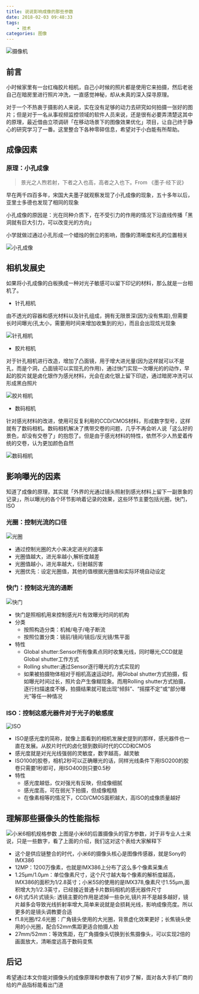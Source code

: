 ```yaml
---
title: 说说影响成像的那些参数
date: 2018-02-03 09:48:33
tags:
    - 技术
categories: 图像 
---
```


![摄像机](camera.png)

## 前言

小时候家里有一台红梅胶片相机，自己小时候的照片都是使用它来拍摄，然后老爸自己在暗房里进行照片冲洗，一直感觉神秘，却从未真的深入探寻原理。

对于一个不热衷于摄影的人来说，实在没有足够的动力去研究如何拍摄一张好的图片；但是对于一名从事视频监控领域的软件人员来说，还是很有必要弄清楚这其中的原理，最近借由立项调研「在移动场景下的图像效果优化」项目，让自己终于静心的研究学习了一番。这里整合下各种零碎信息，希望对于小白能有所帮助。

<!--more-->

## 成像因素

### 原理：小孔成像

> 景光之人煦若射，下者之入也高，高者之入也下。From 《墨子·经下说》

早在两千四百多年，宋国大夫墨子就观察发现了小孔成像的现象，五十多年以后，亚里士多德也发现了相同的现象

小孔成像的原因是：光在同种介质下，在不受引力的作用的情况下沿直线传播「黑洞就有巨大引力，可以改变光的方向」

小学就做过通过小孔形成一个蜡烛的倒立的影响，图像的清晰度和孔的位置相关

![小孔成像](hole.png)

## 相机发展史

如果将小孔成像的白板换成一种对光子敏感可以留下印记的材料，那么就是一台相机了。

* 针孔相机

由不透光的容器和感光材料以及针孔组成，拥有无限景深(因为没有焦距),但需要长时间曝光(孔太小，需要用时间来增加收集到的光)，而且会出现炫光现象

![针孔相机](pinhole_camera.png)

* 胶片相机

对于针孔相机进行改造，增加了凸面镜，用于增大进光量(因为这样就可以不是孔，而是个洞，凸面镜可以实现孔的作用)，通过快门实现一次曝光的的动作，早起的胶片就是卤化银作为感光材料，光会在卤化银上留下印迹，通过暗房冲洗可以形成黑白照片

![胶片相机](film_camera.png)

* 数码相机

针对感光材料的改进，使用可反复利用的CCD/CMOS材料，形成数字型号，这样就有了数码相机。数码相机解决了携带交卷的问题，几乎不再会听人说「这么好的景色，却没有交卷了」的抱怨了。但是由于感光材料的特性，依然不少人热爱着传统的交卷，认为更加颜色自然

![数码相机](digital-camera.png)

## 影响曝光的因素

知道了成像的原理，其实就「外界的光通过镜头照射到感光材料上留下一副景象的记录」，所以曝光的各个环节影响着记录的效果，这些环节主要包括光圈，快门，ISO

### 光圈：控制光流的口径
![光圈](iris.png)

* 通过控制光圈的大小来决定进光的速率
* 光圈值越大，进光率越小,解析度越差
* 光圈值越小，进光率越大，衍射越厉害
* 光圈优先：设定光圈值，其他的值根据光圈值和实际环境自动设定

### 快门：控制这光流的通断
![快门](shutter.png)

* 快门是照相机用来控制感光片有效曝光时间的机构
* 分类
    * 按照构造分类：机械/电子/电子断流
    * 按照位置分类：镜前/镜间/镜后/反光镜/焦平面
* 特性
    * Global shutter:Sensor所有像素点同时收集光线，同时曝光;CCD就是Global shutter工作方式
    * Rolling shutter:通过Sensor逐行曝光的方式实现的
    * 如果被拍摄物体相对于相机高速运动时。用Global shutter方式拍摄，假如曝光时间过长，照片会产生像糊现象。而用Rolling shutter方式拍摄，逐行扫描速度不够，拍摄结果就可能出现“倾斜”、“摇摆不定”或“部分曝光”等任一种情况

### ISO：控制这感光器件对于光子的敏感度
![ISO](iso.png)

* ISO是感光度的简称，就像上面看到的相机发展史提到的那样，感光器件也一直在发展。从胶片时代的卤化银到数码时代的CCD和CMOS
* 感光度就是对光光线强弱的灵敏度，数字越高，越灵敏
* ISO100的胶卷，相机2秒可以正确曝光的话，同样光线条件下用ISO200的胶卷只需要1秒即可，用ISO400则只要0.5秒
* 特性
    * 感光度越低，仅对强光有反映，但成像细腻
    * 感光度高，可在弱光下拍摄，但成像粗糙
    * 在像素相等的情况下，CCD/CMOS面积越大，高ISO的成像质量越好

## 理解那些摄像头的性能指标
![小米6相机规格参数](mi6-camera.png)
上图是小米6的后置摄像头的官方参数，对于非专业人士来说，只是一些数字，看了上面的介绍，我们这对这个表给大家解释下
* 这个是供应链整合的时代，小米6的摄像头核心是图像传感器，就是Sony的IMX386
* 12MP：1200万像素，也就是IMX386上分布了这么多个像素采集点
* 1.25μm/1.0μm：单位像素尺寸，这个尺寸越大每个像素的解析度越高，IMX386的面积为1/2.8英寸；小米5S的使用的是IMX378,像素尺寸1.55μm,面积增大为1/2.3英寸，已经接近普通卡片数码相机的感光器件尺寸
* 6片式/5片式镜头: 透镜主要的作用是滤掉一些杂光,镜片并不是越多越好，镜片越多会导致光线折射率增大,简单来说就是会损耗光线，影响成像亮度。所以更多的是镜头调教要合适
* f1.8光圈/f2.6光圈：广角镜头使用的大光圈，背景虚化效果更好；长焦镜头使用的小光圈，配合52mm焦距更适合拍摄人脸
* 27mm/52mm：等效焦距，在广角摄像头切换到长焦摄像头，可以实现2倍的画面放大，清晰度远高于数码变焦

## 后记
希望通过本文你能对摄像头的成像原理和参数有了初步了解，面对各大手机厂商的给的产品指标能看出门道

